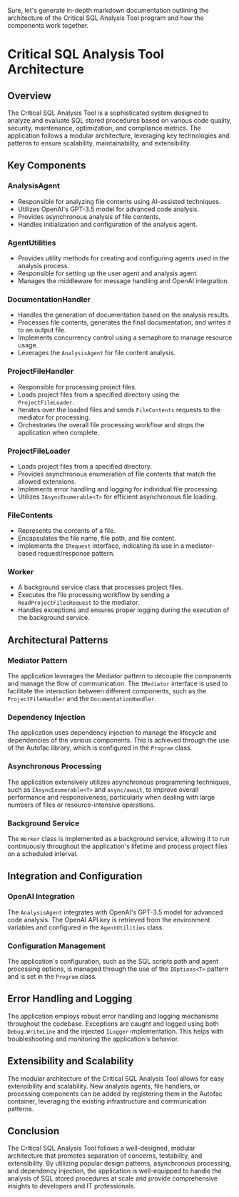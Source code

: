Sure, let's generate in-depth markdown documentation outlining the architecture of the Critical SQL Analysis Tool program and how the components work together.

# Critical SQL Analysis Tool Architecture

## Overview
The Critical SQL Analysis Tool is a sophisticated system designed to analyze and evaluate SQL stored procedures based on various code quality, security, maintenance, optimization, and compliance metrics. The application follows a modular architecture, leveraging key technologies and patterns to ensure scalability, maintainability, and extensibility.

## Key Components

### AnalysisAgent
- Responsible for analyzing file contents using AI-assisted techniques.
- Utilizes OpenAI's GPT-3.5 model for advanced code analysis.
- Provides asynchronous analysis of file contents.
- Handles initialization and configuration of the analysis agent.

### AgentUtilities
- Provides utility methods for creating and configuring agents used in the analysis process.
- Responsible for setting up the user agent and analysis agent.
- Manages the middleware for message handling and OpenAI integration.

### DocumentationHandler
- Handles the generation of documentation based on the analysis results.
- Processes file contents, generates the final documentation, and writes it to an output file.
- Implements concurrency control using a semaphore to manage resource usage.
- Leverages the `AnalysisAgent` for file content analysis.

### ProjectFileHandler
- Responsible for processing project files.
- Loads project files from a specified directory using the `ProjectFileLoader`.
- Iterates over the loaded files and sends `FileContents` requests to the mediator for processing.
- Orchestrates the overall file processing workflow and stops the application when complete.

### ProjectFileLoader
- Loads project files from a specified directory.
- Provides asynchronous enumeration of file contents that match the allowed extensions.
- Implements error handling and logging for individual file processing.
- Utilizes `IAsyncEnumerable<T>` for efficient asynchronous file loading.

### FileContents
- Represents the contents of a file.
- Encapsulates the file name, file path, and file content.
- Implements the `IRequest` interface, indicating its use in a mediator-based request/response pattern.

### Worker
- A background service class that processes project files.
- Executes the file processing workflow by sending a `ReadProjectFilesRequest` to the mediator.
- Handles exceptions and ensures proper logging during the execution of the background service.

## Architectural Patterns

### Mediator Pattern
The application leverages the Mediator pattern to decouple the components and manage the flow of communication. The `IMediator` interface is used to facilitate the interaction between different components, such as the `ProjectFileHandler` and the `DocumentationHandler`.

### Dependency Injection
The application uses dependency injection to manage the lifecycle and dependencies of the various components. This is achieved through the use of the Autofac library, which is configured in the `Program` class.

### Asynchronous Processing
The application extensively utilizes asynchronous programming techniques, such as `IAsyncEnumerable<T>` and `async/await`, to improve overall performance and responsiveness, particularly when dealing with large numbers of files or resource-intensive operations.

### Background Service
The `Worker` class is implemented as a background service, allowing it to run continuously throughout the application's lifetime and process project files on a scheduled interval.

## Integration and Configuration

### OpenAI Integration
The `AnalysisAgent` integrates with OpenAI's GPT-3.5 model for advanced code analysis. The OpenAI API key is retrieved from the environment variables and configured in the `AgentUtilities` class.

### Configuration Management
The application's configuration, such as the SQL scripts path and agent processing options, is managed through the use of the `IOptions<T>` pattern and is set in the `Program` class.

## Error Handling and Logging
The application employs robust error handling and logging mechanisms throughout the codebase. Exceptions are caught and logged using both `Debug.WriteLine` and the injected `ILogger` implementation. This helps with troubleshooting and monitoring the application's behavior.

## Extensibility and Scalability
The modular architecture of the Critical SQL Analysis Tool allows for easy extensibility and scalability. New analysis agents, file handlers, or processing components can be added by registering them in the Autofac container, leveraging the existing infrastructure and communication patterns.

## Conclusion
The Critical SQL Analysis Tool follows a well-designed, modular architecture that promotes separation of concerns, testability, and extensibility. By utilizing popular design patterns, asynchronous processing, and dependency injection, the application is well-equipped to handle the analysis of SQL stored procedures at scale and provide comprehensive insights to developers and IT professionals.